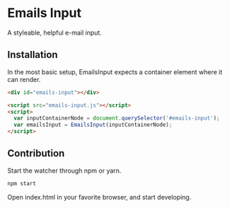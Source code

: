 # Emails Input
A styleable, helpful e-mail input.

## Installation

In the most basic setup, EmailsInput expects a container element where it can render.

```html
<div id="emails-input"></div>

<script src="emails-input.js"></script>
<script>
  var inputContainerNode = document.querySelector('#emails-input');
  var emailsInput = EmailsInput(inputContainerNode);
</script>
```

## Contribution

Start the watcher through npm or yarn.
```sh
npm start
```

Open index.html in your favorite browser, and start developing.